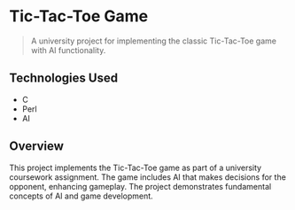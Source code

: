 # Tic-Tac-Toe Game
> A university project for implementing the classic Tic-Tac-Toe game with AI functionality.

## Technologies Used
- C
- Perl
- AI

## Overview
This project implements the Tic-Tac-Toe game as part of a university coursework assignment. The game includes AI that makes decisions for the opponent, enhancing gameplay. The project demonstrates fundamental concepts of AI and game development.
